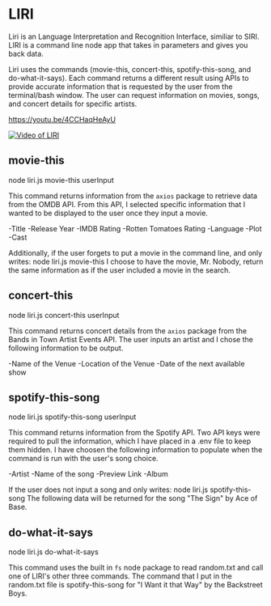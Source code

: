 # LIRI

Liri is an Language Interpretation and Recognition Interface, similiar to SIRI. LIRI is a command line node app that takes in parameters and gives you back data.

Liri uses the commands (movie-this, concert-this, spotify-this-song, and do-what-it-says). Each command returns a different result using APIs to provide accurate information that is requested by the user from the terminal/bash window. The user can request information on movies, songs, and concert details for specific artists.

https://youtu.be/4CCHaqHeAyU

[![Video of LIRI](https://img.youtube.com/vi/4CCHaqHeAyU/0.jpg)](https://youtu.be/4CCHaqHeAyU)

## movie-this
node liri.js movie-this userInput

This command returns information from the `axios` package to retrieve data from the OMDB API. From this API, I selected specific information that I wanted to be displayed to the user once they input a movie.

-Title
-Release Year
-IMDB Rating
-Rotten Tomatoes Rating
-Language
-Plot
-Cast

Additionally, if the user forgets to put a movie in the command line, and only writes: node liri.js movie-this
I choose to have the movie, Mr. Nobody, return the same information as if the user included a movie in the search. 

## concert-this
node liri.js concert-this userInput

This command returns concert details from the `axios` package from the Bands in Town Artist Events API. The user inputs an artist and I chose the following information to be output.

-Name of the Venue
-Location of the Venue
-Date of the next available show

## spotify-this-song
node liri.js spotify-this-song userInput

This command returns information from the Spotify API. Two API keys were required to pull the information, which I have placed in a .env file to keep them hidden. I have choosen the following information to populate when the command is run with the user's song choice. 

-Artist
-Name of the song
-Preview Link
-Album

If the user does not input a song and only writes: 
node liri.js spotify-this-song
The following data will be returned for the song "The Sign" by Ace of Base.

## do-what-it-says
node liri.js do-what-it-says

This command uses the built in `fs` node package to read random.txt and call one of LIRI's other three commands. The command that I put in the random.txt file is spotify-this-song for "I Want it that Way" by the Backstreet Boys.



